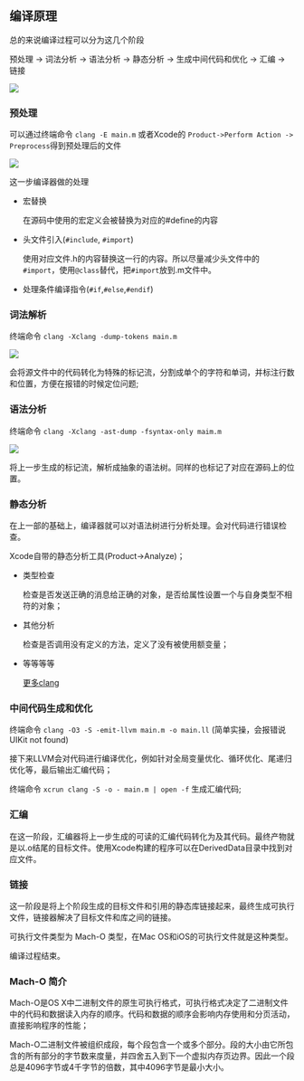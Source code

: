 ## 编译原理

总的来说编译过程可以分为这几个阶段

预处理 -> 词法分析 -> 语法分析 -> 静态分析 -> 生成中间代码和优化 -> 汇编 -> 链接

![](https://tva1.sinaimg.cn/large/006tNbRwgy1ga26t52jdqj30gw0il0u2.jpg)

### 预处理

可以通过终端命令 `clang -E main.m` 或者Xcode的 `Product->Perform Action -> Preprocess`得到预处理后的文件

![](https://tva1.sinaimg.cn/large/006tNbRwgy1ga241avtrvj30u00vajvi.jpg)

这一步编译器做的处理

* 宏替换

	在源码中使用的宏定义会被替换为对应的#define的内容
	
* 头文件引入(`#include`, `#import`)

	使用对应文件.h的内容替换这一行的内容。所以尽量减少头文件中的`#import`，使用`@class`替代，把`#import`放到.m文件中。
	
* 处理条件编译指令(`#if`,`#else`,`#endif`)

### 词法解析

终端命令 `clang -Xclang -dump-tokens main.m`

![](https://tva1.sinaimg.cn/large/006tNbRwgy1ga240ygjs7j30u014n47e.jpg)

会将源文件中的代码转化为特殊的标记流，分割成单个的字符和单词，并标注行数和位置，方便在报错的时候定位问题;

### 语法分析

终端命令 `clang -Xclang -ast-dump -fsyntax-only maim.m`

![](https://tva1.sinaimg.cn/large/006tNbRwgy1ga245nkbt2j310e0miq9f.jpg)

将上一步生成的标记流，解析成抽象的语法树。同样的也标记了对应在源码上的位置。

### 静态分析

在上一部的基础上，编译器就可以对语法树进行分析处理。会对代码进行错误检查。

Xcode自带的静态分析工具(Product->Analyze)；

* 类型检查

	检查是否发送正确的消息给正确的对象，是否给属性设置一个与自身类型不相符的对象；
	
* 其他分析

	检查是否调用没有定义的方法，定义了没有被使用额变量；
	
* 等等等等

	[更多clang](https://github.com/llvm-mirror/clang/tree/master/lib/StaticAnalyzer/Checkers)
	
### 中间代码生成和优化

终端命令 `clang -O3 -S -emit-llvm main.m -o main.ll` (简单实操，会报错说UIKit not found)

接下来LLVM会对代码进行编译优化，例如针对全局变量优化、循环优化、尾递归优化等，最后输出汇编代码；

终端命令 `xcrun clang -S -o - main.m | open -f` 生成汇编代码;

### 汇编

在这一阶段，汇编器将上一步生成的可读的汇编代码转化为及其代码。最终产物就是以.o结尾的目标文件。使用Xcode构建的程序可以在DerivedData目录中找到对应文件。

### 链接

这一阶段是将上个阶段生成的目标文件和引用的静态库链接起来，最终生成可执行文件，链接器解决了目标文件和库之间的链接。

可执行文件类型为 Mach-O 类型，在Mac OS和iOS的可执行文件就是这种类型。

编译过程结束。

### Mach-O 简介

Mach-O是OS X中二进制文件的原生可执行格式，可执行格式决定了二进制文件中的代码和数据读入内存的顺序。代码和数据的顺序会影响内存使用和分页活动，直接影响程序的性能；

Mach-O二进制文件被组织成段，每个段包含一个或多个部分。段的大小由它所包含的所有部分的字节数来度量，并四舍五入到下一个虚拟内存页边界。因此一个段总是4096字节或4千字节的倍数，其中4096字节是最小大小。